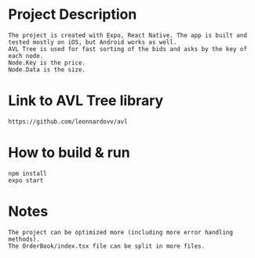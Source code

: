 # Project Description
    The project is created with Expo, React Native. The app is built and tested mostly on iOS, but Android works as well.
    AVL Tree is used for fast sorting of the bids and asks by the key of each node.
    Node.Key is the price.
    Node.Data is the size.

# Link to AVL Tree library
    https://github.com/leonnardovv/avl
    
# How to build & run
    npm install
    expo start
    
# Notes
    The project can be optimized more (including more error handling methods).
    The OrderBook/index.tsx file can be split in more files.
    
    
